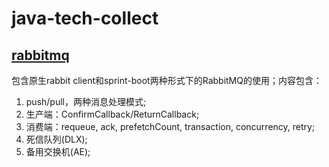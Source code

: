 # java-tech-collect

## [rabbitmq](/rabbitmq)
包含原生rabbit client和sprint-boot两种形式下的RabbitMQ的使用；内容包含：      
1. push/pull，两种消息处理模式;  
2. 生产端：ConfirmCallback/ReturnCallback;  
3. 消费端：requeue, ack, prefetchCount, transaction, concurrency, retry;  
4. 死信队列(DLX);    
5. 备用交换机(AE);    
   
   


